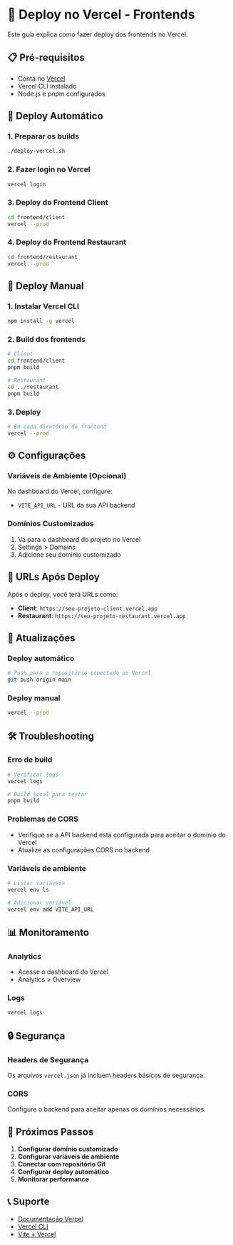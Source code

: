 # 🚀 Deploy no Vercel - Frontends

Este guia explica como fazer deploy dos frontends no Vercel.

## 📋 Pré-requisitos

- Conta no [Vercel](https://vercel.com)
- Vercel CLI instalado
- Node.js e pnpm configurados

## 🚀 Deploy Automático

### 1. Preparar os builds

```bash
./deploy-vercel.sh
```

### 2. Fazer login no Vercel

```bash
vercel login
```

### 3. Deploy do Frontend Client

```bash
cd frontend/client
vercel --prod
```

### 4. Deploy do Frontend Restaurant

```bash
cd frontend/restaurant
vercel --prod
```

## 🔧 Deploy Manual

### 1. Instalar Vercel CLI

```bash
npm install -g vercel
```

### 2. Build dos frontends

```bash
# Client
cd frontend/client
pnpm build

# Restaurant
cd ../restaurant
pnpm build
```

### 3. Deploy

```bash
# Em cada diretório do frontend
vercel --prod
```

## ⚙️ Configurações

### Variáveis de Ambiente (Opcional)

No dashboard do Vercel, configure:

- `VITE_API_URL` - URL da sua API backend

### Domínios Customizados

1. Vá para o dashboard do projeto no Vercel
2. Settings > Domains
3. Adicione seu domínio customizado

## 🔗 URLs Após Deploy

Após o deploy, você terá URLs como:

- **Client**: `https://seu-projeto-client.vercel.app`
- **Restaurant**: `https://seu-projeto-restaurant.vercel.app`

## 🔄 Atualizações

### Deploy automático

```bash
# Push para o repositório conectado ao Vercel
git push origin main
```

### Deploy manual

```bash
vercel --prod
```

## 🛠️ Troubleshooting

### Erro de build

```bash
# Verificar logs
vercel logs

# Build local para testar
pnpm build
```

### Problemas de CORS

- Verifique se a API backend está configurada para aceitar o domínio do Vercel
- Atualize as configurações CORS no backend

### Variáveis de ambiente

```bash
# Listar variáveis
vercel env ls

# Adicionar variável
vercel env add VITE_API_URL
```

## 📊 Monitoramento

### Analytics

- Acesse o dashboard do Vercel
- Analytics > Overview

### Logs

```bash
vercel logs
```

## 🔒 Segurança

### Headers de Segurança

Os arquivos `vercel.json` já incluem headers básicos de segurança.

### CORS

Configure o backend para aceitar apenas os domínios necessários.

## 🎯 Próximos Passos

1. **Configurar domínio customizado**
2. **Configurar variáveis de ambiente**
3. **Conectar com repositório Git**
4. **Configurar deploy automático**
5. **Monitorar performance**

## 📞 Suporte

- [Documentação Vercel](https://vercel.com/docs)
- [Vercel CLI](https://vercel.com/docs/cli)
- [Vite + Vercel](https://vercel.com/docs/frameworks/vite)
